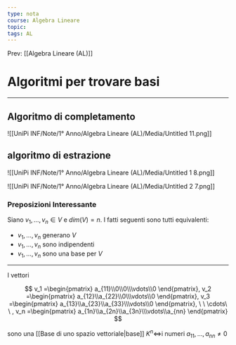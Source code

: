 ```yaml
---
type: nota
course: Algebra Lineare
topic: 
tags: AL
---
```


Prev: [[Algebra Lineare (AL)]]

# Algoritmi per trovare basi
---


## Algoritmo di completamento

![[UniPi INF/Note/1° Anno/Algebra Lineare (AL)/Media/Untitled 11.png]]

## algoritmo di estrazione

![[UniPi INF/Note/1° Anno/Algebra Lineare (AL)/Media/Untitled 1 8.png]]

![[UniPi INF/Note/1° Anno/Algebra Lineare (AL)/Media/Untitled 2 7.png]]

### Preposizioni Interessante

Siano $v_1,\dots,v_n \in V$  e $dim(V) =n$. I fatti seguenti sono tutti equivalenti:

- $v_1,\dots,v_n$ generano $V$
- $v_1,\dots,v_n$ sono indipendenti
- $v_1,\dots,v_n$  sono una base per $V$

---

I vettori

$$
v_1 =\begin{pmatrix} a_{11}\\0\\0\\\vdots\\0
\end{pmatrix},
v_2 =\begin{pmatrix} a_{12}\\a_{22}\\0\\\vdots\\0
\end{pmatrix},
v_3 =\begin{pmatrix} a_{13}\\a_{23}\\a_{33}\\\vdots\\0
\end{pmatrix},
\ \ \cdots\ \ ,
v_n =\begin{pmatrix} a_{1n}\\a_{2n}\\a_{3n}\\\vdots\\a_{nn}
\end{pmatrix}
$$

sono una [[Base di uno spazio vettoriale|base]] $K^n \iff$i numeri $a_{11},\dots,a_{nn} \not= 0$